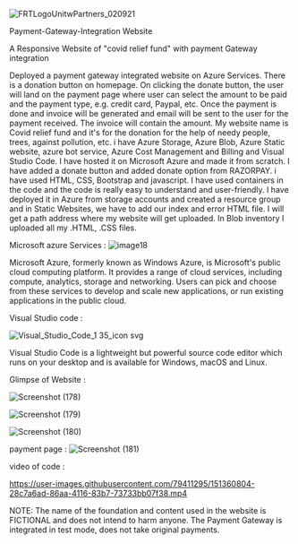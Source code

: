 ![FRTLogoUnitwPartners_020921](https://user-images.githubusercontent.com/79411295/151361917-6577268b-82be-4980-b82c-3f8e4ff83ab7.png)

Payment-Gateway-Integration Website

A Responsive Website of "covid relief fund" with payment Gateway integration

Deployed a payment gateway integrated website on Azure Services. There is a donation button on homepage. On clicking the donate button, the user will land on the payment page where user can select the amount to be paid and the payment type, e.g. credit card, Paypal, etc. Once the payment is done and invoice will be generated and email will be sent to the user for the payment received. The invoice will contain the amount. My website name is Covid relief fund and it's for the donation for the help of needy people, trees, against pollution, etc. i have Azure Storage, Azure Blob, Azure Static website, azure bot service, Azure Cost Management and Billing and Visual Studio Code. I have hosted it on Microsoft Azure and made it from scratch. I have added a donate button and added donate option from RAZORPAY. i have used HTML, CSS, Bootstrap and javascript.
I have used containers in the code and the code is really easy to understand and user-friendly. I have deployed it in Azure from storage accounts and created a resource group and in Static Websites, we have to add our index and error HTML file. I will get a path address where my website will get uploaded. In Blob inventory I uploaded all my .HTML, .CSS files.

Microsoft azure Services :
![image18](https://user-images.githubusercontent.com/79411295/151357121-1da849e4-fcb2-4e42-b567-262f56d32448.png)

Microsoft Azure, formerly known as Windows Azure, is Microsoft's public cloud computing platform. It provides a range of cloud services, including compute, analytics, storage and networking. Users can pick and choose from these services to develop and scale new applications, or run existing applications in the public cloud.

Visual Studio code :


![Visual_Studio_Code_1 35_icon svg](https://user-images.githubusercontent.com/79411295/151357490-a4c557fa-ab9b-4354-ab5f-79f516e54c5d.png)

Visual Studio Code is a lightweight but powerful source code editor which runs on your desktop and is available for Windows, macOS and Linux.

Glimpse of Website :

![Screenshot (178)](https://user-images.githubusercontent.com/79411295/151355851-8718a1b3-3746-4209-81ea-ca96cb4e7735.png)

![Screenshot (179)](https://user-images.githubusercontent.com/79411295/151357738-bb3444eb-b1c9-415d-8982-57aeb9ca5802.png)

![Screenshot (180)](https://user-images.githubusercontent.com/79411295/151357780-a7dfbf99-8a84-420a-b69a-48781adcdb26.png)




payment page :
![Screenshot (181)](https://user-images.githubusercontent.com/79411295/151357842-1f42156f-5baf-437b-947b-a58a867418d2.png)



video of code :

https://user-images.githubusercontent.com/79411295/151360804-28c7a6ad-86aa-4116-83b7-73733bb07f38.mp4





NOTE: The name of the foundation and content used in the website is FICTIONAL and does not intend to harm anyone. The Payment Gateway is integrated in test mode, does not take original payments.
